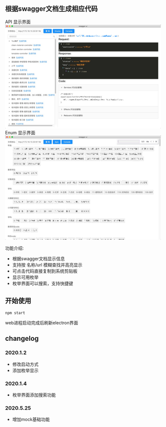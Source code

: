 ## 根据swagger文档生成相应代码

API 显示界面
![软件界面](https://github.com/YueHui/codeGenerator/raw/master/code.jpg)
Enum 显示界面
![软件界面](https://github.com/YueHui/codeGenerator/raw/master/enum.jpg)


功能介绍:

* 根据swagger文档显示信息
* 支持按 名称/url 模糊查找并高亮显示
* 可点击代码直接复制到系统剪贴板
* 显示可用枚举
* 枚举界面可以搜索，支持快捷键
  
## 开始使用
```
npm start
```
web进程启动完成后刷新electron界面

## changelog

### 2020.1.2

* 修改启动方式
* 添加枚举显示
  

### 2020.1.4

* 枚举界面添加搜索功能

### 2020.5.25

* 增加mock基础功能
